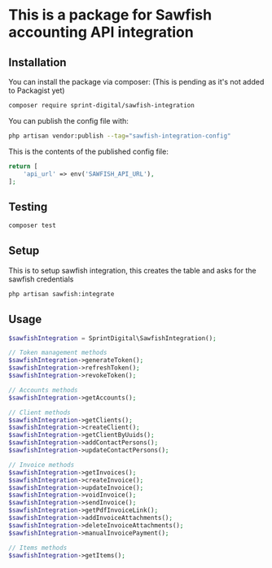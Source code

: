 # This is a package for Sawfish accounting API integration

## Installation

You can install the package via composer: (This is pending as it's not added to Packagist yet)

```bash
composer require sprint-digital/sawfish-integration
```

You can publish the config file with:

```bash
php artisan vendor:publish --tag="sawfish-integration-config"
```

This is the contents of the published config file:

```php
return [
    'api_url' => env('SAWFISH_API_URL'),
];
```

## Testing

```bash
composer test
```

## Setup

This is to setup sawfish integration, this creates the table and asks for the sawfish credentials

```bash
php artisan sawfish:integrate
```

## Usage

```php
$sawfishIntegration = SprintDigital\SawfishIntegration();

// Token management methods
$sawfishIntegration->generateToken();
$sawfishIntegration->refreshToken();
$sawfishIntegration->revokeToken();

// Accounts methods
$sawfishIntegration->getAccounts();

// Client methods
$sawfishIntegration->getClients();
$sawfishIntegration->createClient();
$sawfishIntegration->getClientByUuids();
$sawfishIntegration->addContactPersons();
$sawfishIntegration->updateContactPersons();

// Invoice methods
$sawfishIntegration->getInvoices();
$sawfishIntegration->createInvoice();
$sawfishIntegration->updateInvoice();
$sawfishIntegration->voidInvoice();
$sawfishIntegration->sendInvoice();
$sawfishIntegration->getPdfInvoiceLink();
$sawfishIntegration->addInvoiceAttachments();
$sawfishIntegration->deleteInvoiceAttachments();
$sawfishIntegration->manualInvoicePayment();

// Items methods
$sawfishIntegration->getItems();
```

